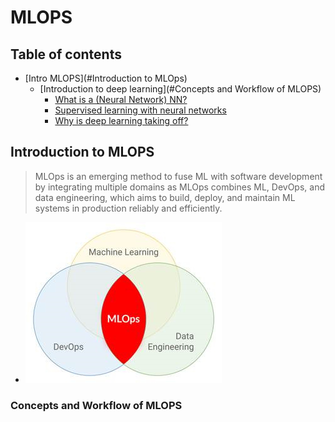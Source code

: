 # MLOPS

## Table of contents
* [Intro MLOPS](#Introduction to MLOps)
  * [Introduction to deep learning](#Concepts and Workflow of MLOPS)
      * [What is a (Neural Network) NN?](#what-is-a-neural-network-nn)
      * [Supervised learning with neural networks](#supervised-learning-with-neural-networks)
      * [Why is deep learning taking off?](#why-is-deep-learning-taking-off)

## Introduction to MLOPS

> MLOps is an emerging method to fuse ML with software development by integrating multiple domains as MLOps combines ML, DevOps, and data engineering, which aims to build, deploy, and maintain ML systems in production reliably and efficiently. 
- ![](/images/1.jpg)

### Concepts and Workflow of MLOPS
